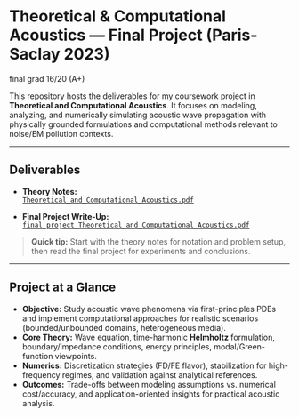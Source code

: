 

# Theoretical & Computational Acoustics — Final Project (Paris-Saclay 2023)
final grad 16/20 (A+)

This repository hosts the deliverables for my coursework project in **Theoretical and Computational Acoustics**. It focuses on modeling, analyzing, and numerically simulating acoustic wave propagation with physically grounded formulations and computational methods relevant to noise/EM pollution contexts.

---

##  Deliverables

- **Theory Notes:**  
  [`Theoretical_and_Computational_Acoustics.pdf`](https://github.com/chahineNejm/ST5---57---Pollution-acoustique-et-EM---CS---PARIS---SACLAY-2023-2024-/blob/main/Theoretical_and_Computational_Acoustics.pdf)

- **Final Project Write-Up:**  
  [`final_project_Theoretical_and_Computational_Acoustics.pdf`](https://github.com/chahineNejm/ST5---57---Pollution-acoustique-et-EM---CS---PARIS---SACLAY-2023-2024-/blob/main/final_project_Theoretical_and_Computational_Acoustics.pdf)

> **Quick tip:** Start with the theory notes for notation and problem setup, then read the final project for experiments and conclusions.

---

##  Project at a Glance

- **Objective:** Study acoustic wave phenomena via first-principles PDEs and implement computational approaches for realistic scenarios (bounded/unbounded domains, heterogeneous media).
- **Core Theory:** Wave equation, time-harmonic **Helmholtz** formulation, boundary/impedance conditions, energy principles, modal/Green-function viewpoints.
- **Numerics:** Discretization strategies (FD/FE flavor), stabilization for high-frequency regimes, and validation against analytical references.
- **Outcomes:** Trade-offs between modeling assumptions vs. numerical cost/accuracy, and application-oriented insights for practical acoustic analysis.

